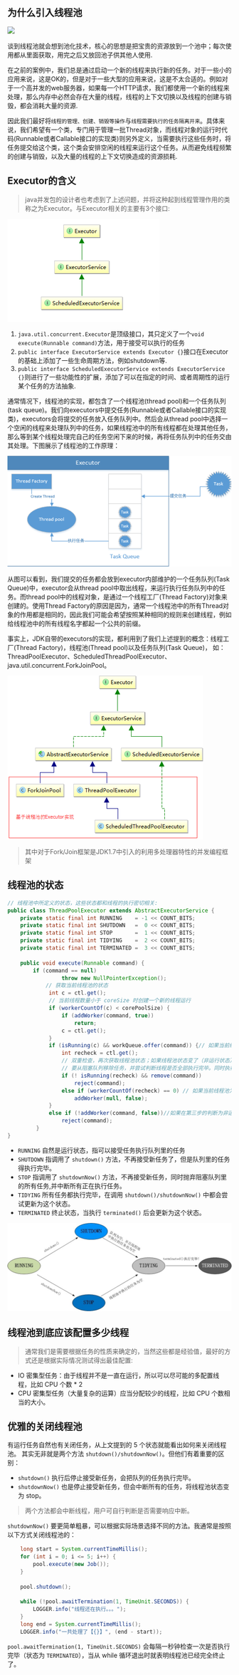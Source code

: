 ## 为什么引入线程池

![](https://ws2.sinaimg.cn/large/006tKfTcgy1ftpxf3x1epj30la03s0tl.jpg)

谈到线程池就会想到池化技术，核心的思想是把宝贵的资源放到一个池中；每次使用都从里面获取，用完之后又放回池子供其他人使用.

在之前的案例中，我们总是通过启动一个新的线程来执行新的任务。对于一些小的应用来说，这是OK的，但是对于一些大型的应用来说，这是不太合适的。例如对于一个高并发的web服务器，如果每一个HTTP请求，我们都使用一个新的线程来处理，那么内存中必然会存在大量的线程，线程的上下文切换以及线程的创建与销毁，都会消耗大量的资源.

因此我们最好将`线程的管理、创建、销毁等操作`与`线程需要执行的任务隔离开来`。具体来说，我们希望有一个类，专门用于管理一批Thread对象，而线程对象的运行时代码(Runnable或者Callable接口的实现类)则另外定义，当需要执行这些任务时，将任务提交给这个类，这个类会安排空闲的线程来运行这个任务。从而避免线程频繁的创建与销毁，以及大量的线程的上下文切换造成的资源损耗.

## Executor的含义

>java并发包的设计者也考虑到了上述问题，并将这种起到线程管理作用的类称之为Executor。与Executor相关的主要有3个接口:

![](Executor相关接口.png)

1. `java.util.concurrent.Executor`是顶级接口，其只定义了一个`void execute(Runnable command)`方法，用于接受可以执行的任务
2. `public interface ExecutorService extends Executor {}`接口在Executor的基础上添加了一些生命周期方法，例如shutdown等.
3. `public interface ScheduledExecutorService extends ExecutorService {}`则进行了一些功能性的扩展，添加了可以在指定的时间、或者周期性的运行某个任务的方法抽象.

通常情况下，线程池的实现，都包含了一个线程池(thread pool)和一个任务队列(task queue)。我们向executors中提交任务(Runnable或者Callable接口的实现类)，executors会将提交的任务放入任务队列中。然后会从thread pool中选择一个空闲的线程来处理队列中的任务，如果线程池中的所有线程都在处理其他任务，那么等到某个线程处理完自己的任务空闲下来的时候，再将任务队列中的任务交由其处理。下图展示了线程池的工作原理：

![线程池的工作原理](线程池的工作原理.png)

从图可以看到，我们提交的任务都会放到executor内部维护的一个任务队列(Task Queue)中，executor会从thread pool中取出线程，来运行执行任务队列中的任务。而thread pool中的线程对象，是通过一个线程工厂(Thread Factory)对象来创建的。使用Thread Factory的原因是因为，通常一个线程池中的所有Thread对象的作用都是相同的，因此我们可能会希望按照某种相同的规则来创建线程，例如给线程池中的所有线程名字都起一个公共的前缀。

事实上，JDK自带的executors的实现，都利用到了我们上述提到的概念：线程工厂(Thread Factory)，线程池(Thread pool)以及任务队列(Task Queue)， 如：ThreadPoolExecutor、ScheduledThreadPoolExecutor、java.util.concurrent.ForkJoinPool。

![JDK中的executors的相关类](JDK中的executors的相关类.png)

>其中对于Fork/Join框架是JDK1.7中引入的利用多处理器特性的并发编程框架

## 线程池的状态

```java
// 线程池中所定义的状态，这些状态都和线程的执行密切相关:
public class ThreadPoolExecutor extends AbstractExecutorService {
    private static final int RUNNING    = -1 << COUNT_BITS;
    private static final int SHUTDOWN   =  0 << COUNT_BITS;
    private static final int STOP       =  1 << COUNT_BITS;
    private static final int TIDYING    =  2 << COUNT_BITS;
    private static final int TERMINATED =  3 << COUNT_BITS;
    
    public void execute(Runnable command) {
        if (command == null)
                 throw new NullPointerException();
            // 获取当前线程池的状态
             int c = ctl.get();
             // 当前线程数量小于 coreSize 时创建一个新的线程运行
             if (workerCountOf(c) < corePoolSize) {
                 if (addWorker(command, true))
                     return;
                 c = ctl.get();
             }
             if (isRunning(c) && workQueue.offer(command)) {// 如果当前线程处于运行状态，并且写入阻塞队列成功
                 int recheck = ctl.get();
                 // 双重检查，再次获取线程池状态；如果线程池状态变了（非运行状态）就需
                 // 要从阻塞队列移除任务，并尝试判断线程是否全部执行完毕。同时执行拒绝策略
                 if (! isRunning(recheck) && remove(command))
                     reject(command);
                 else if (workerCountOf(recheck) == 0) // 如果当前线程池为空就新创建一个线程并执行
                     addWorker(null, false);
             }
             else if (!addWorker(command, false))//如果在第三步的判断为非运行状态，尝试新建线程，如果失败则执行拒绝策略
                 reject(command);
         }
}
```

- `RUNNING` 自然是运行状态，指可以接受任务执行队列里的任务
- `SHUTDOWN` 指调用了 `shutdown()` 方法，不再接受新任务了，但是队列里的任务得执行完毕。
- `STOP` 指调用了 `shutdownNow()` 方法，不再接受新任务，同时抛弃阻塞队列里的所有任务,并中断所有正在执行任务。
- `TIDYING` 所有任务都执行完毕，在调用 `shutdown()/shutdownNow()` 中都会尝试更新为这个状态。
- `TERMINATED` 终止状态，当执行 `terminated()` 后会更新为这个状态。

![](ThreadPoolExecutor_State.jpg)

## 线程池到底应该配置多少线程

>通常我们是需要根据任务的性质来确定的，当然这些都是经验值，最好的方式还是根据实际情况测试得出最佳配置:

- IO 密集型任务：由于线程并不是一直在运行，所以可以尽可能的多配置线程，比如 CPU 个数 * 2 
- CPU 密集型任务（大量复杂的运算）应当分配较少的线程，比如 CPU 个数相当的大小。

## 优雅的关闭线程池

有运行任务自然也有关闭任务，从上文提到的 5 个状态就能看出如何来关闭线程池。
其实无非就是两个方法 `shutdown()/shutdownNow()`。但他们有着重要的区别：

- `shutdown()` 执行后停止接受新任务，会把队列的任务执行完毕。
- `shutdownNow()` 也是停止接受新任务，但会中断所有的任务，将线程池状态变为 stop。

> 两个方法都会中断线程，用户可自行判断是否需要响应中断。

`shutdownNow()` 要更简单粗暴，可以根据实际场景选择不同的方法。我通常是按照以下方式关闭线程池的：

```java
    long start = System.currentTimeMillis();
    for (int i = 0; i <= 5; i++) {
        pool.execute(new Job());
    }

    pool.shutdown();

    while (!pool.awaitTermination(1, TimeUnit.SECONDS)) {
        LOGGER.info("线程还在执行。。。");
    }
    long end = System.currentTimeMillis();
    LOGGER.info("一共处理了【{}】", (end - start));
```

`pool.awaitTermination(1, TimeUnit.SECONDS)` 会每隔一秒钟检查一次是否执行完毕（状态为 `TERMINATED`），当从 while 循环退出时就表明线程池已经完全终止了。

